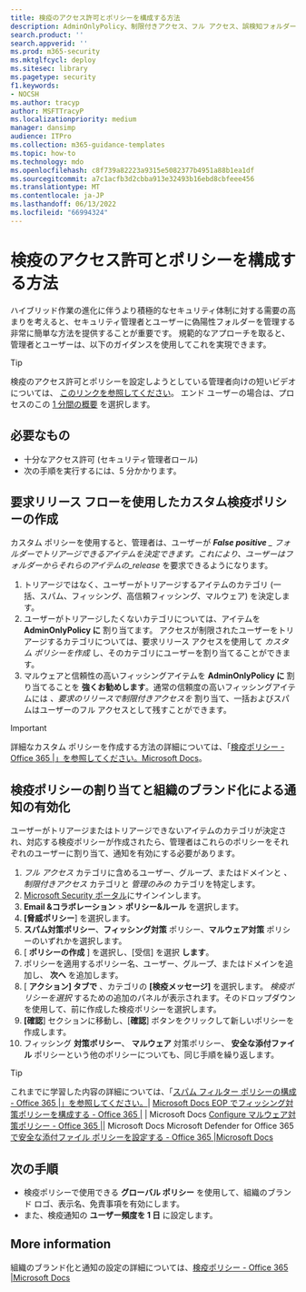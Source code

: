 ```yaml
---
title: 検疫のアクセス許可とポリシーを構成する方法
description: AdminOnlyPolicy、制限付きアクセス、フル アクセス、誤検知フォルダーを管理する簡単な方法をセキュリティ管理者とユーザーに提供するなど、さまざまなグループで検疫ポリシーとアクセス許可を構成する手順。
search.product: ''
search.appverid: ''
ms.prod: m365-security
ms.mktglfcycl: deploy
ms.sitesec: library
ms.pagetype: security
f1.keywords:
- NOCSH
ms.author: tracyp
author: MSFTTracyP
ms.localizationpriority: medium
manager: dansimp
audience: ITPro
ms.collection: m365-guidance-templates
ms.topic: how-to
ms.technology: mdo
ms.openlocfilehash: c8f739a82223a9315e5082377b4951a88b1ea1df
ms.sourcegitcommit: a7c1acfb3d2cbba913e32493b16ebd8cbfeee456
ms.translationtype: MT
ms.contentlocale: ja-JP
ms.lasthandoff: 06/13/2022
ms.locfileid: "66994324"
---
```

# <a name="how-to-configure-quarantine-permissions-and-policies"></a>検疫のアクセス許可とポリシーを構成する方法

ハイブリッド作業の進化に伴うより積極的なセキュリティ体制に対する需要の高まりを考えると、セキュリティ管理者とユーザーに偽陽性フォルダーを管理する非常に簡単な方法を提供することが重要です。 規範的なアプローチを取ると、管理者とユーザーは、以下のガイダンスを使用してこれを実現できます。

> [!TIP]
> 検疫のアクセス許可とポリシーを設定しようとしている管理者向けの短いビデオについては、 [このリンクを参照してください](https://www.youtube.com/watch?v=vnar4HowfpY)。 エンド ユーザーの場合は、プロセスのこの [1 分間の概要](https://www.youtube.com/watch?v=s-vozLO43rI) を選択します。

## <a name="what-you-will-need"></a>必要なもの
- 十分なアクセス許可 (セキュリティ管理者ロール)
- 次の手順を実行するには、5 分かかります。

## <a name="creating-custom-quarantine-policies-with-request-release-flow"></a>要求リリース フローを使用したカスタム検疫ポリシーの作成

カスタム ポリシーを使用すると、管理者は、ユーザーが ***False positive** _ フォルダーでトリアージできるアイテムを決定できます。これにより、ユーザーはフォルダーからそれらのアイテムの_release* を要求できるようになります。

1. トリアージではなく、ユーザーがトリアージするアイテムのカテゴリ (一括、スパム、フィッシング、高信頼フィッシング、マルウェア) を決定します。
1. ユーザーがトリアージしたくないカテゴリについては、アイテムを **AdminOnlyPolicy に** 割り当てます。 アクセスが制限されたユーザーをトリアージするカテゴリについては、要求リリース アクセスを使用して *カスタム ポリシーを作成* し、そのカテゴリにユーザーを割り当てることができます。
1. マルウェアと信頼性の高いフィッシングアイテムを **AdminOnlyPolicy に** 割り当てることを **強くお勧めします**。通常の信頼度の高いフィッシングアイテムには *、要求のリリースで制限付きアクセスを* 割り当て、一括およびスパムはユーザーのフル アクセスとして残すことができます。

> [!IMPORTANT]
> 詳細なカスタム ポリシーを作成する方法の詳細については、「[検疫ポリシー - Office 365 |」を参照してください。Microsoft Docs](../../office-365-security/quarantine-policies.md)。

## <a name="assigning-quarantine-policies-and-enabling-notification-with-organization-branding"></a>検疫ポリシーの割り当てと組織のブランド化による通知の有効化

ユーザーがトリアージまたはトリアージできないアイテムのカテゴリが決定され、対応する検疫ポリシーが作成されたら、管理者はこれらのポリシーをそれぞれのユーザーに割り当て、通知を有効にする必要があります。

1. *フル アクセス* カテゴリに含めるユーザー、グループ、またはドメインと *、制限付きアクセス* カテゴリと *管理のみの* カテゴリを特定します。
1. [Microsoft Security ポータル](https://security.microsoft.com)にサインインします。
1. **Email &コラボレーション** > **ポリシー&ルール** を選択します。
1. **[脅威ポリシー**] を選択します。
1. **スパム対策ポリシー**、**フィッシング対策** ポリシー、**マルウェア対策** ポリシーのいずれかを選択します。
1. [ **ポリシーの作成** ] を選択し、[受信] を選択 **します**。
1. ポリシーを適用するポリシー名、ユーザー、グループ、またはドメインを追加し、 **次へ** を追加します。
1. [ **アクション] タブで** 、カテゴリの **[検疫メッセージ]** を選択します。 *検疫ポリシーを選択* するための追加のパネルが表示されます。そのドロップダウンを使用して、前に作成した検疫ポリシーを選択します。
1. **[確認**] セクションに移動し、[**確認**] ボタンをクリックして新しいポリシーを作成します。
1. フィッシング **対策ポリシー**、 **マルウェア** 対策ポリシー、 **安全な添付ファイル** ポリシーという他のポリシーについても、同じ手順を繰り返します。

> [!TIP]
> これまでに学習した内容の詳細については、「[スパム フィルター ポリシーの構成 - Office 365 |」を参照してください。](../../office-365-security/configure-your-spam-filter-policies.md)| [Microsoft Docs EOP でフィッシング対策ポリシーを構成する - Office 365 |](../../office-365-security/configure-anti-phishing-policies-eop.md) |  Microsoft Docs [Configure マルウェア対策ポリシー - Office 365 |](../../office-365-security/configure-anti-malware-policies.md)|  Microsoft Docs Microsoft Defender for Office 365[で安全な添付ファイル ポリシーを設定する - Office 365 |Microsoft Docs](../../office-365-security/set-up-safe-attachments-policies.md)

## <a name="next-steps"></a>次の手順

- 検疫ポリシーで使用できる **グローバル ポリシー** を使用して、組織のブランド ロゴ、表示名、免責事項を有効にします。
- また、検疫通知の **ユーザー頻度を 1 日** に設定します。

## <a name="more-information"></a>More information

組織のブランド化と通知の設定の詳細については、[検疫ポリシー - Office 365 |Microsoft Docs](../../office-365-security/quarantine-policies.md)
